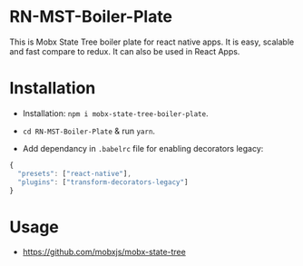 # RN-MST-Boiler-Plate
This is Mobx State Tree boiler plate for react native apps. It is easy, scalable and fast compare to redux.
It can also be used in React Apps.

# Installation

* Installation: `npm i mobx-state-tree-boiler-plate`.

* `cd RN-MST-Boiler-Plate` & run `yarn`.

* Add dependancy in `.babelrc` file for enabling decorators legacy:

```javascript
{
  "presets": ["react-native"],
  "plugins": ["transform-decorators-legacy"]
}
```

# Usage

* https://github.com/mobxjs/mobx-state-tree
